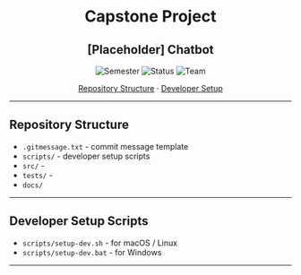 <!-- markdownlint-disable MD033 -->
<div align="center">
  <h1>Capstone Project</h1>
  <h2>[Placeholder] Chatbot</h2>

  <p>
    <img alt="Semester" src="https://img.shields.io/badge/semester-S2--2025-informational">
    <img alt="Status"   src="https://img.shields.io/badge/status-WIP-yellow">
    <img alt="Team"   src="https://img.shields.io/badge/team-GROUP_ID-blue">
  </p>

  <p>
    <a href="#repository-structure">Repository Structure</a> ·
    <a href="#developer-setup-one-time">Developer Setup</a>
  </p>
</div>
<!-- markdownlint-enable MD033 -->

---

## Repository Structure

- `.gitmessage.txt` - commit message template
- `scripts/` - developer setup scripts
- `src/` -
- `tests/` -
- `docs/`

---

## Developer Setup Scripts

- `scripts/setup-dev.sh` - for macOS / Linux
- `scripts/setup-dev.bat` - for Windows

---

